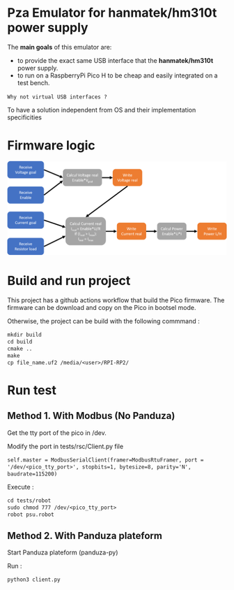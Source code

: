# Pza Emulator for hanmatek/hm310t power supply

The **main goals** of this emulator are:

- to provide the exact same USB interface that the **hanmatek/hm310t** power supply.
- to run on a RaspberryPi Pico H to be cheap and easily integrated on a test bench.

`Why not virtual USB interfaces ?`

To have a solution independent from OS and their implementation specificities


# Firmware logic

![Firmware logic](flowchart.png)


# Build and run project

This project has a github actions workflow that build the Pico firmware. The firmware can be download and copy on the Pico in bootsel mode.

Otherwise, the project can be build with the following commmand :

    mkdir build
    cd build
    cmake ..
    make
    cp file_name.uf2 /media/<user>/RPI-RP2/



# Run test

## Method 1. With Modbus (No Panduza)

Get the tty port of the pico in /dev.

Modify the port in tests/rsc/Client.py file

    self.master = ModbusSerialClient(framer=ModbusRtuFramer, port = '/dev/<pico_tty_port>', stopbits=1, bytesize=8, parity='N', baudrate=115200)

Execute :

    cd tests/robot
    sudo chmod 777 /dev/<pico_tty_port>
    robot psu.robot

## Method 2. With Panduza plateform

Start Panduza plateform (panduza-py)

Run :

    python3 client.py

